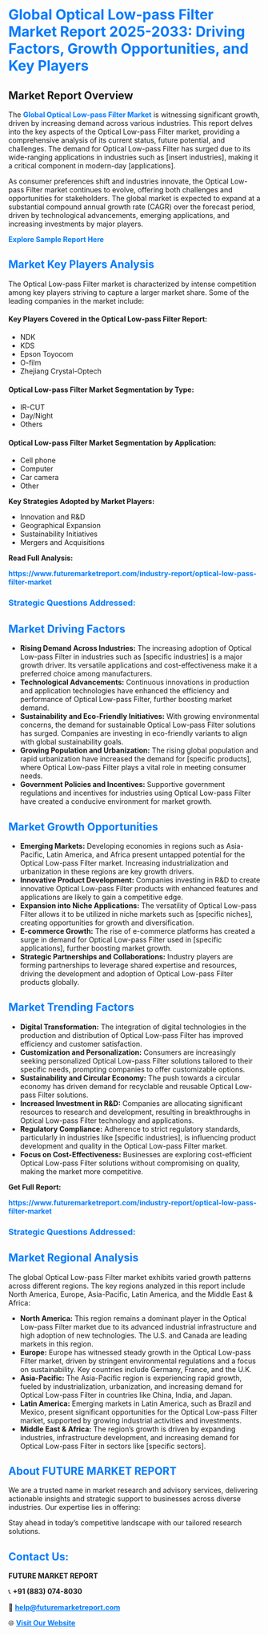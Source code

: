 <h1 style="color: #007BFF;">Global Optical Low-pass Filter Market Report 2025-2033: Driving Factors, Growth Opportunities, and Key Players</h1>

<section id="overview">
<h2>Market Report Overview</h2>
<p>The <a href="https://www.futuremarketreport.com/industry-report/optical-low-pass-filter-market" style="color: #007BFF; text-decoration: none;"><strong>Global Optical Low-pass Filter Market</strong></a> is witnessing significant growth, driven by increasing demand across various industries. This report delves into the key aspects of the Optical Low-pass Filter market, providing a comprehensive analysis of its current status, future potential, and challenges. The demand for Optical Low-pass Filter has surged due to its wide-ranging applications in industries such as [insert industries], making it a critical component in modern-day [applications].</p>
<p>As consumer preferences shift and industries innovate, the Optical Low-pass Filter market continues to evolve, offering both challenges and opportunities for stakeholders. The global market is expected to expand at a substantial compound annual growth rate (CAGR) over the forecast period, driven by technological advancements, emerging applications, and increasing investments by major players.</p>
</section>

<section id="overview">
<p><a href="https://www.futuremarketreport.com/request-sample/reportId=42566" style="color: #007BFF; text-decoration: none;"><strong>Explore Sample Report Here</strong></a></p>
</section>

<section id="key-players">
<h2 style="color: #007BFF;">Market Key Players Analysis</h2>
<p>The Optical Low-pass Filter market is characterized by intense competition among key players striving to capture a larger market share. Some of the leading companies in the market include:</p>
<h4>Key Players Covered in the Optical Low-pass Filter Report:</h4>
<ul><li>NDK</li><li>KDS</li><li>Epson Toyocom</li><li>O-film</li><li>Zhejiang Crystal-Optech</li></ul>
<h4>Optical Low-pass Filter Market Segmentation by Type:</h4>
<ul><li>IR-CUT</li><li>Day/Night</li><li>Others</li></ul>

<h4>Optical Low-pass Filter Market Segmentation by Application:</h4>
<ul><li>Cell phone</li><li>Computer</li><li>Car camera</li><li>Other</li></ul>
<p><strong>Key Strategies Adopted by Market Players:</strong></p>
<ul>
<li>Innovation and R&D</li>
<li>Geographical Expansion</li>
<li>Sustainability Initiatives</li>
<li>Mergers and Acquisitions</li>
</ul>
</section>

<section>
<p><strong>Read Full Analysis: </strong></p><a href="https://www.futuremarketreport.com/industry-report/optical-low-pass-filter-market" style="color: #007BFF; text-decoration: none;"><strong>https://www.futuremarketreport.com/industry-report/optical-low-pass-filter-market</strong></a>
<h3 style="color: #007BFF;">Strategic Questions Addressed:</h3>
</section>

<section id="driving-factors">
<h2 style="color: #007BFF;">Market Driving Factors</h2>
<ul>
<li><strong>Rising Demand Across Industries:</strong> The increasing adoption of Optical Low-pass Filter in industries such as [specific industries] is a major growth driver. Its versatile applications and cost-effectiveness make it a preferred choice among manufacturers.</li>
<li><strong>Technological Advancements:</strong> Continuous innovations in production and application technologies have enhanced the efficiency and performance of Optical Low-pass Filter, further boosting market demand.</li>
<li><strong>Sustainability and Eco-Friendly Initiatives:</strong> With growing environmental concerns, the demand for sustainable Optical Low-pass Filter solutions has surged. Companies are investing in eco-friendly variants to align with global sustainability goals.</li>
<li><strong>Growing Population and Urbanization:</strong> The rising global population and rapid urbanization have increased the demand for [specific products], where Optical Low-pass Filter plays a vital role in meeting consumer needs.</li>
<li><strong>Government Policies and Incentives:</strong> Supportive government regulations and incentives for industries using Optical Low-pass Filter have created a conducive environment for market growth.</li>
</ul>
</section>

<section id="growth-opportunities">
<h2 style="color: #007BFF;">Market Growth Opportunities</h2>
<ul>
<li><strong>Emerging Markets:</strong> Developing economies in regions such as Asia-Pacific, Latin America, and Africa present untapped potential for the Optical Low-pass Filter market. Increasing industrialization and urbanization in these regions are key growth drivers.</li>
<li><strong>Innovative Product Development:</strong> Companies investing in R&D to create innovative Optical Low-pass Filter products with enhanced features and applications are likely to gain a competitive edge.</li>
<li><strong>Expansion into Niche Applications:</strong> The versatility of Optical Low-pass Filter allows it to be utilized in niche markets such as [specific niches], creating opportunities for growth and diversification.</li>
<li><strong>E-commerce Growth:</strong> The rise of e-commerce platforms has created a surge in demand for Optical Low-pass Filter used in [specific applications], further boosting market growth.</li>
<li><strong>Strategic Partnerships and Collaborations:</strong> Industry players are forming partnerships to leverage shared expertise and resources, driving the development and adoption of Optical Low-pass Filter products globally.</li>
</ul>
</section>

<section id="trending-factors">
<h2 style="color: #007BFF;">Market Trending Factors</h2>
<ul>
<li><strong>Digital Transformation:</strong> The integration of digital technologies in the production and distribution of Optical Low-pass Filter has improved efficiency and customer satisfaction.</li>
<li><strong>Customization and Personalization:</strong> Consumers are increasingly seeking personalized Optical Low-pass Filter solutions tailored to their specific needs, prompting companies to offer customizable options.</li>
<li><strong>Sustainability and Circular Economy:</strong> The push towards a circular economy has driven demand for recyclable and reusable Optical Low-pass Filter solutions.</li>
<li><strong>Increased Investment in R&D:</strong> Companies are allocating significant resources to research and development, resulting in breakthroughs in Optical Low-pass Filter technology and applications.</li>
<li><strong>Regulatory Compliance:</strong> Adherence to strict regulatory standards, particularly in industries like [specific industries], is influencing product development and quality in the Optical Low-pass Filter market.</li>
<li><strong>Focus on Cost-Effectiveness:</strong> Businesses are exploring cost-efficient Optical Low-pass Filter solutions without compromising on quality, making the market more competitive.</li>
</ul>
</section>

<section>
<p><strong>Get Full Report: </strong></p><a href="https://www.futuremarketreport.com/industry-report/optical-low-pass-filter-market" style="color: #007BFF; text-decoration: none;"><strong>https://www.futuremarketreport.com/industry-report/optical-low-pass-filter-market</strong></a>
<h3 style="color: #007BFF;">Strategic Questions Addressed:</h3>
</section>


<section id="regional-analysis">
<h2 style="color: #007BFF;">Market Regional Analysis</h2>
<p>The global Optical Low-pass Filter market exhibits varied growth patterns across different regions. The key regions analyzed in this report include North America, Europe, Asia-Pacific, Latin America, and the Middle East & Africa:</p>
<ul>
<li><strong>North America:</strong> This region remains a dominant player in the Optical Low-pass Filter market due to its advanced industrial infrastructure and high adoption of new technologies. The U.S. and Canada are leading markets in this region.</li>
<li><strong>Europe:</strong> Europe has witnessed steady growth in the Optical Low-pass Filter market, driven by stringent environmental regulations and a focus on sustainability. Key countries include Germany, France, and the U.K.</li>
<li><strong>Asia-Pacific:</strong> The Asia-Pacific region is experiencing rapid growth, fueled by industrialization, urbanization, and increasing demand for Optical Low-pass Filter in countries like China, India, and Japan.</li>
<li><strong>Latin America:</strong> Emerging markets in Latin America, such as Brazil and Mexico, present significant opportunities for the Optical Low-pass Filter market, supported by growing industrial activities and investments.</li>
<li><strong>Middle East & Africa:</strong> The region’s growth is driven by expanding industries, infrastructure development, and increasing demand for Optical Low-pass Filter in sectors like [specific sectors].</li>
</ul>
</section>

<footer>
<h2 style="color: #007BFF;">About FUTURE MARKET REPORT</h2>
<p>We are a trusted name in market research and advisory services, delivering actionable insights and strategic support to businesses across diverse industries. Our expertise lies in offering:</p>

<p>Stay ahead in today’s competitive landscape with our tailored research solutions.</p>

<h2 style="color: #007BFF;">Contact Us:</h2>
<p><strong>FUTURE MARKET REPORT</strong></p>
<p>📞 <strong>+91 (883) 074-8030</strong></p>
<p>📧 <strong><a href="mailto:help@futuremarketreport.com" style="color: #007BFF;">help@futuremarketreport.com</a></strong></p>
<p>🌐 <strong><a href="https://www.futuremarketreport.com/" style="color: #007BFF;">Visit Our Website</a></strong></p>
</footer>